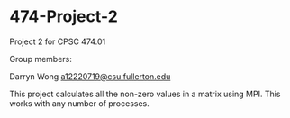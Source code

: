 # 474-Project-2
Project 2 for CPSC 474.01

Group members:

Darryn Wong a12220719@csu.fullerton.edu

This project calculates all the non-zero values in a matrix using MPI. This works with any number of processes.

